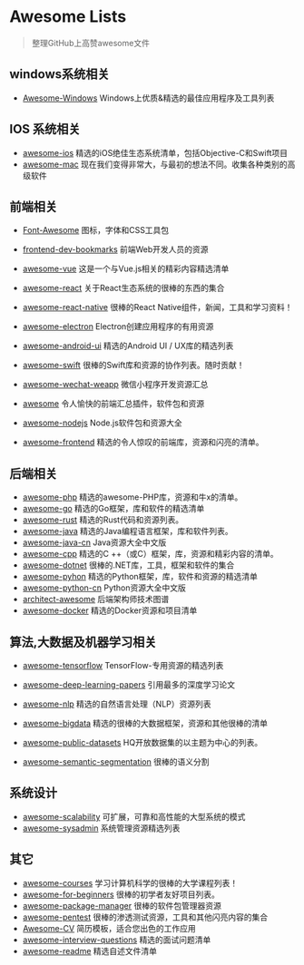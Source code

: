 # Awesome Lists

> 整理GitHub上高赞awesome文件

## windows系统相关

+ [Awesome-Windows](https://github.com/Awesome-Windows/Awesome/blob/master/README-cn.md) Windows上优质&精选的最佳应用程序及工具列表

## IOS 系统相关

+ [awesome-ios](https://github.com/vsouza/awesome-ios) 精选的iOS绝佳生态系统清单，包括Objective-C和Swift项目
+ [awesome-mac](https://github.com/jaywcjlove/awesome-mac) 现在我们变得非常大，与最初的想法不同。收集各种类别的高级软件

## 前端相关

+ [Font-Awesome](https://github.com/FortAwesome/Font-Awesome) 图标，字体和CSS工具包
+ [frontend-dev-bookmarks](https://github.com/dypsilon/frontend-dev-bookmarks) 前端Web开发人员的资源
+ [awesome-vue](https://github.com/vuejs/awesome-vue) 这是一个与Vue.js相关的精彩内容精选清单
+ [awesome-react](https://github.com/enaqx/awesome-react) 关于React生态系统的很棒的东西的集合
+ [awesome-react-native](https://github.com/jondot/awesome-react-native) 很棒的React Native组件，新闻，工具和学习资料！
+ [awesome-electron](https://github.com/sindresorhus/awesome-electron) Electron创建应用程序的有用资源
+ [awesome-android-ui](https://github.com/wasabeef/awesome-android-ui) 精选的Android UI / UX库的精选列表
+ [awesome-swift](https://github.com/matteocrippa/awesome-swift) 很棒的Swift库和资源的协作列表。随时贡献！
+ [awesome-wechat-weapp](https://github.com/justjavac/awesome-wechat-weapp) 微信小程序开发资源汇总
+ [awesome](https://github.com/rollup/awesome) 令人愉快的前端汇总插件，软件包和资源

+ [awesome-nodejs](https://github.com/sindresorhus/awesome-nodejs) Node.js软件包和资源大全
+ [awesome-frontend](https://github.com/JingwenTian/awesome-frontend) 精选的令人惊叹的前端库，资源和闪亮的清单。

## 后端相关

+ [awesome-php](https://github.com/ziadoz/awesome-php) 精选的awesome-PHP库，资源和牛x的清单。
+ [awesome-go](https://github.com/avelino/awesome-go) 精选的Go框架，库和软件的精选清单
+ [awesome-rust](https://github.com/rust-unofficial/awesome-rust) 精选的Rust代码和资源列表。
+ [awesome-java](https://github.com/akullpp/awesome-java) 精选的Java编程语言框架，库和软件列表。
+ [awesome-java-cn](https://github.com/jobbole/awesome-java-cn)  Java资源大全中文版
+ [awesome-cpp](https://github.com/fffaraz/awesome-cpp) 精选的C ++（或C）框架，库，资源和精彩内容的清单。
+ [awesome-dotnet](https://github.com/quozd/awesome-dotnet) 很棒的.NET库，工具，框架和软件的集合
+ [awesome-pyhon](https://github.com/vinta/awesome-python) 精选的Python框架，库，软件和资源的精选清单
+ [awesome-python-cn](https://github.com/jobbole/awesome-python-cn) Python资源大全中文版
+ [architect-awesome](https://github.com/xingshaocheng/architect-awesome) 后端架构师技术图谱
+ [awesome-docker](https://github.com/veggiemonk/awesome-docker) 精选的Docker资源和项目清单

## 算法,大数据及机器学习相关

+ [awesome-tensorflow](https://github.com/jtoy/awesome-tensorflow) TensorFlow-专用资源的精选列表
+ [awesome-deep-learning-papers](https://github.com/terryum/awesome-deep-learning-papers) 引用最多的深度学习论文
+ [awesome-nlp](https://github.com/keon/awesome-nlp) 精选的自然语言处理（NLP）资源列表
+ [awesome-bigdata](https://github.com/onurakpolat/awesome-bigdata) 精选的很棒的大数据框架，资源和其他很棒的清单

+ [awesome-public-datasets](https://github.com/awesomedata/awesome-public-datasets) HQ开放数据集的以主题为中心的列表。
+ [awesome-semantic-segmentation](https://github.com/mrgloom/awesome-semantic-segmentation) 很棒的语义分割

## 系统设计

+ [awesome-scalability](https://github.com/binhnguyennus/awesome-scalability) 可扩展，可靠和高性能的大型系统的模式
+ [awesome-sysadmin](https://github.com/kahun/awesome-sysadmin) 系统管理资源精选列表

## 其它

+ [awesome-courses](https://github.com/prakhar1989/awesome-courses) 学习计算机科学的很棒的大学课程列表！
+ [awesome-for-beginners](https://github.com/MunGell/awesome-for-beginners) 很棒的初学者友好项目列表。
+ [awesome-package-manager](https://github.com/damon-kwok/awesome-package-manager) 很棒的软件包管理器资源 
+ [awesome-pentest](https://github.com/enaqx/awesome-pentest) 很棒的渗透测试资源，工具和其他闪亮内容的集合
+ [Awesome-CV](https://github.com/posquit0/Awesome-CV) 简历模板，适合您出色的工作应用
+ [awesome-interview-questions](https://github.com/MaximAbramchuck/awesome-interview-questions) 精选的面试问题清单
+ [awesome-readme](https://github.com/matiassingers/awesome-readme) 精选自述文件清单
